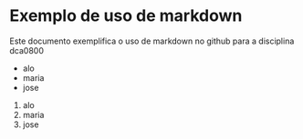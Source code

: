 # Exemplo de uso de markdown

Este documento exemplifica o uso de markdown no github para a disciplina dca0800

* alo
* maria
* jose

1. alo
1. maria
1. jose